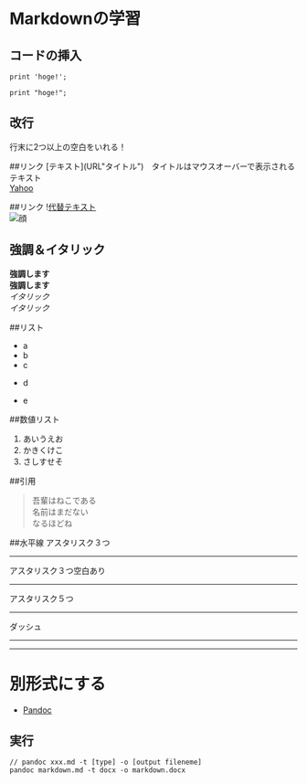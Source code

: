 # Markdownの学習

## コードの挿入
`print 'hoge!';`

```php:hoge.php
print "hoge!";
```

## 改行
行末に2つ以上の空白をいれる！

##リンク
\[テキスト](URL"タイトル")　タイトルはマウスオーバーで表示されるテキスト  
[Yahoo](http://www.yahoo.co.jp "ヤホー")

##リンク
\![代替テキスト](URL)  
![顔](https://si0.twimg.com/profile_images/1167364955/bobchin_reasonably_small.jpg "ぼけ")


## 強調＆イタリック
**強調します**  
__強調します__  
*イタリック*  
_イタリック_  

##リスト
* a
* b
* c
+ d
- e

##数値リスト
1. あいうえお
1. かきくけこ
1. さしすせそ

##引用
> 吾輩はねこである  
> 名前はまだない  
> なるほどね

##水平線
アスタリスク３つ
***
アスタリスク３つ空白あり
* * *
アスタリスク５つ
*****
ダッシュ
- - -  

---


#  別形式にする

- [Pandoc](http://johnmacfarlane.net/pandoc)

## 実行

```shell
// pandoc xxx.md -t [type] -o [output fileneme]
pandoc markdown.md -t docx -o markdown.docx
```



